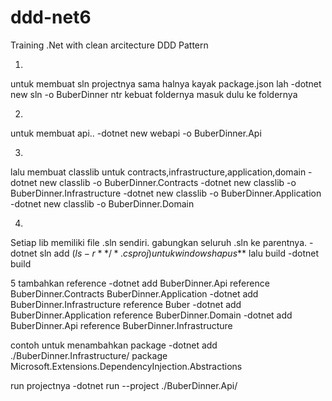 # ddd-net6
Training .Net with clean arcitecture DDD Pattern

1. 
untuk membuat sln projectnya sama halnya kayak package.json lah
	-dotnet new sln -o BuberDinner
ntr kebuat foldernya masuk dulu ke foldernya

2.
untuk membuat api..
	-dotnet new webapi -o BuberDinner.Api
	
3.
lalu membuat classlib untuk contracts,infrastructure,application,domain
	-dotnet new classlib -o BuberDinner.Contracts
	-dotnet new classlib -o BuberDinner.Infrastructure
	-dotnet new classlib -o BuberDinner.Application
	-dotnet new classlib -o BuberDinner.Domain
	
4.
Setiap lib memiliki file .sln sendiri. gabungkan seluruh .sln ke parentnya.
	-dotnet sln add $(ls -r **/*.csproj) 
untuk windows hapus *$*
lalu build
	-dotnet build

5
tambahkan reference
	-dotnet add BuberDinner.Api reference BuberDinner.Contracts BuberDinner.Application
	-dotnet add BuberDinner.Infrastructure reference Buber
	-dotnet add BuberDinner.Application reference BuberDinner.Domain 
	-dotnet add BuberDinner.Api reference BuberDinner.Infrastructure
	
contoh untuk menambahkan package
	-dotnet add ./BuberDinner.Infrastructure/ package Microsoft.Extensions.DependencyInjection.Abstractions
	
run projectnya
	-dotnet run --project ./BuberDinner.Api/


